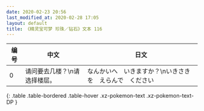 ```yaml
---
date: 2020-02-23 20:56
last_modified_at: 2020-02-28 17:05
layout: default
title: 《精灵宝可梦 珍珠／钻石》文本 116
---
```

| 编号 | 中文 | 日文 |
| ---- | ---- | ---- |
| 0 | 请问要去几楼？\n请选择楼层。 | なんかいへ　いきますか？\nいきさきを　えらんで　ください |
{: .table .table-bordered .table-hover .xz-pokemon-text .xz-pokemon-text-DP }